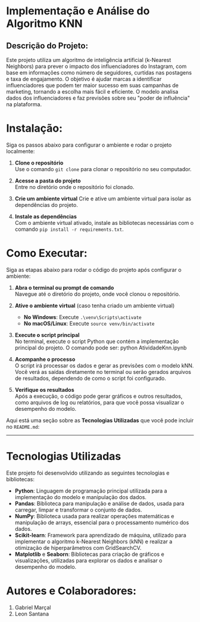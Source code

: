 # Implementação e Análise do Algoritmo KNN

## Descrição do Projeto:
  Este projeto utiliza um algoritmo de inteligência artificial (k-Nearest Neighbors) para prever o impacto dos influenciadores do Instagram, com base em informações como número de seguidores, curtidas nas postagens e taxa de engajamento. O objetivo é ajudar marcas a identificar influenciadores que podem ter maior sucesso em suas campanhas de marketing, tornando a escolha mais fácil e eficiente. O modelo analisa dados dos influenciadores e faz previsões sobre seu "poder de influência" na plataforma.

# Instalação:

Siga os passos abaixo para configurar o ambiente e rodar o projeto localmente:

1. **Clone o repositório**  
   Use o comando `git clone` para clonar o repositório no seu computador.

2. **Acesse a pasta do projeto**  
   Entre no diretório onde o repositório foi clonado.

3. **Crie um ambiente virtual** 
   Crie e ative um ambiente virtual para isolar as dependências do projeto.

4. **Instale as dependências**  
   Com o ambiente virtual ativado, instale as bibliotecas necessárias com o comando `pip install -r requirements.txt`.

# Como Executar:

Siga as etapas abaixo para rodar o código do projeto após configurar o ambiente:

1. **Abra o terminal ou prompt de comando**  
   Navegue até o diretório do projeto, onde você clonou o repositório.

2. **Ative o ambiente virtual** (caso tenha criado um ambiente virtual)
   - **No Windows**: Execute `.\venv\Scripts\activate`
   - **No macOS/Linux**: Execute `source venv/bin/activate`

3. **Execute o script principal**  
   No terminal, execute o script Python que contém a implementação principal do projeto. O comando pode ser:
   python AtividadeKnn.ipynb

4. **Acompanhe o processo**  
   O script irá processar os dados e gerar as previsões com o modelo kNN. Você verá as saídas diretamente no terminal ou serão gerados arquivos de resultados, dependendo de como o script foi configurado.

5. **Verifique os resultados**  
   Após a execução, o código pode gerar gráficos e outros resultados, como arquivos de log ou relatórios, para que você possa visualizar o desempenho do modelo.

Aqui está uma seção sobre as **Tecnologias Utilizadas** que você pode incluir no `README.md`:

---

# Tecnologias Utilizadas

Este projeto foi desenvolvido utilizando as seguintes tecnologias e bibliotecas:

- **Python**: Linguagem de programação principal utilizada para a implementação do modelo e manipulação dos dados.
- **Pandas**: Biblioteca para manipulação e análise de dados, usada para carregar, limpar e transformar o conjunto de dados.
- **NumPy**: Biblioteca usada para realizar operações matemáticas e manipulação de arrays, essencial para o processamento numérico dos dados.
- **Scikit-learn**: Framework para aprendizado de máquina, utilizado para implementar o algoritmo k-Nearest Neighbors (kNN) e realizar a otimização de hiperparâmetros com GridSearchCV.
- **Matplotlib** e **Seaborn**: Bibliotecas para criação de gráficos e visualizações, utilizadas para explorar os dados e analisar o desempenho do modelo.

# Autores e Colaboradores:

1. Gabriel Marçal
2. Leon Santana
